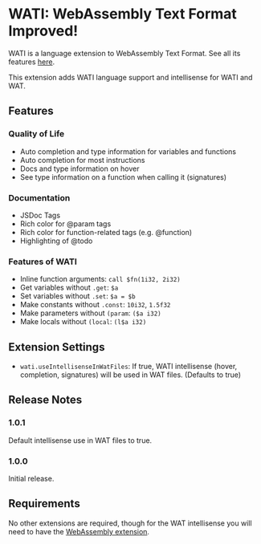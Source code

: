 # WATI: WebAssembly Text Format Improved!
WATI is a language extension to WebAssembly Text Format. See all its features [here](https://github.com/UltimatePro-Grammer/wati#readme).

This extension adds WATI language support and
intellisense for WATI and WAT.

## Features
### Quality of Life
 - Auto completion and type information for variables and functions
 - Auto completion for most instructions
 - Docs and type information on hover
 - See type information on a function when calling it (signatures)

### Documentation
 - JSDoc Tags
 - Rich color for @param tags
 - Rich color for function-related tags (e.g. @function)
 - Highlighting of @todo

### Features of WATI
 - Inline function arguments: `call $fn(1i32, 2i32)`
 - Get variables without `.get`: `$a`
 - Set variables without `.set`: `$a = $b`
 - Make constants without `.const`: `10i32`, `1.5f32`
 - Make parameters without `(param`: `($a i32)`
 - Make locals without `(local`: `(l$a i32)`

## Extension Settings
- `wati.useIntellisenseInWatFiles`: If true, WATI 
intellisense (hover, completion, signatures) will be used 
in WAT files. (Defaults to true)

## Release Notes
### 1.0.1
Default intellisense use in WAT files to true.

### 1.0.0
Initial release.

## Requirements
No other extensions are required, though for 
the WAT intellisense you will need to have the 
[WebAssembly extension](https://marketplace.visualstudio.com/items?itemName=dtsvet.vscode-wasm).
